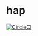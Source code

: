 hap
===

[![CircleCI](https://circleci.com/gh/monokrome/hap.svg?style=svg)](https://circleci.com/gh/monokrome/hap)
